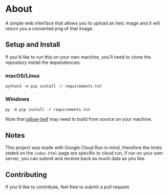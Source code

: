 # About

A simple web interface that allows you to upload an heic image and it will return you a converted png of that image.

## Setup and Install

If you'd like to run this on your own machine, you'll need to clone the repository install the dependencies.

### macOS/Linux

`python3 -m pip install -r requirements.txt`

### Windows

`py -m pip install -r requirements.txt`

Note that [pillow-heif](https://pypi.org/project/pillow-heif/) may need to build from source on your machine.

## Notes

This project was made with Google Cloud Run in mind, therefore the limits stated on the `index.html` page are specific to cloud run, if run on your own server, you can submit and receive back as much data as you like.

## Contributing

If you'd like to contribute, feel free to submit a pull request.




